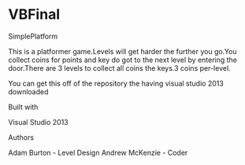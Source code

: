 # VBFinal

SimplePlatform

This is a platformer game.Levels will get harder the further you go.You collect coins for points and key do got to the next level by entering the door.There are 3 levels to collect all coins the keys.3 coins per-level.

You can get this off of the repository the having visual studio 2013 downloaded

Built with

Visual Studio 2013

Authors

Adam Burton - Level Design
Andrew McKenzie - Coder
